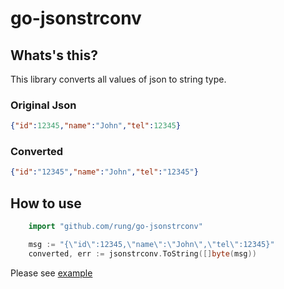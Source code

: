 # go-jsonstrconv
## Whats's this?
This library converts all values of json to string type.

### Original Json
```json
{"id":12345,"name":"John","tel":12345}
```

### Converted
```json
{"id":"12345","name":"John","tel":"12345"}
```

## How to use
```go
	import "github.com/rung/go-jsonstrconv"
```
```go
	msg := "{\"id\":12345,\"name\":\"John\",\"tel\":12345}"
	converted, err := jsonstrconv.ToString([]byte(msg))
```
Please see [example](example/convert/main.go)

